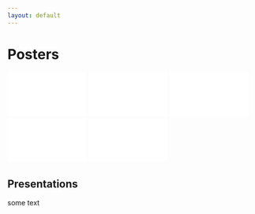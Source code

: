 ```yaml
---
layout: default
---
```


# Posters

<embed src="./posters/2023_PFGPCredibleIntervals_Own.pdf" type="application/pdf" width="160" height="90"/>
<embed src="./posters/2023_GP4DarcyPDE_LANL.pdf" type="application/pdf" width="160" height="90"/>

<embed src="./posters/2022_SensitivityIndicesQMCPy_SAMO.pdf" type="application/pdf" width="160" height="90"/>

<embed src="./posters/2021_QMCPy_SIAMCSE.pdf" type="application/pdf" width="160" height="90"/>

<embed src="./posters/2021_QMCPy_CAURS.pdf" type="application/pdf" width="160" height="90"/>

## Presentations

some text 
